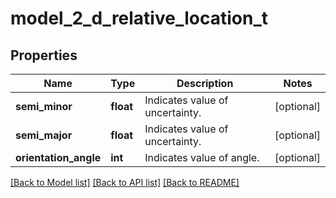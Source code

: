 # model_2_d_relative_location_t

## Properties
Name | Type | Description | Notes
------------ | ------------- | ------------- | -------------
**semi_minor** | **float** | Indicates value of uncertainty. | [optional] 
**semi_major** | **float** | Indicates value of uncertainty. | [optional] 
**orientation_angle** | **int** | Indicates value of angle. | [optional] 

[[Back to Model list]](../README.md#documentation-for-models) [[Back to API list]](../README.md#documentation-for-api-endpoints) [[Back to README]](../README.md)


